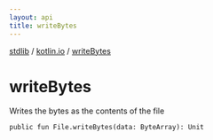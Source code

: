 ```yaml
---
layout: api
title: writeBytes
---
```

[stdlib](../index.md) / [kotlin.io](index.md) / [writeBytes](writeBytes.md)

# writeBytes
Writes the bytes as the contents of the file
```
public fun File.writeBytes(data: ByteArray): Unit
```
